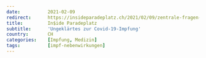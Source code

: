 ```yaml
---
date:          2021-02-09
redirect:      https://insideparadeplatz.ch/2021/02/09/zentrale-fragen-zur-covid-19-impfung-ungeklaert/
title:         In$ide Paradeplatz
subtitle:      'Ungeklärtes zur Covid-19-Impfung'
country:       CH
categories:    [Impfung, Medizin]
tags:          [impf-nebenwirkungen]
---
```

